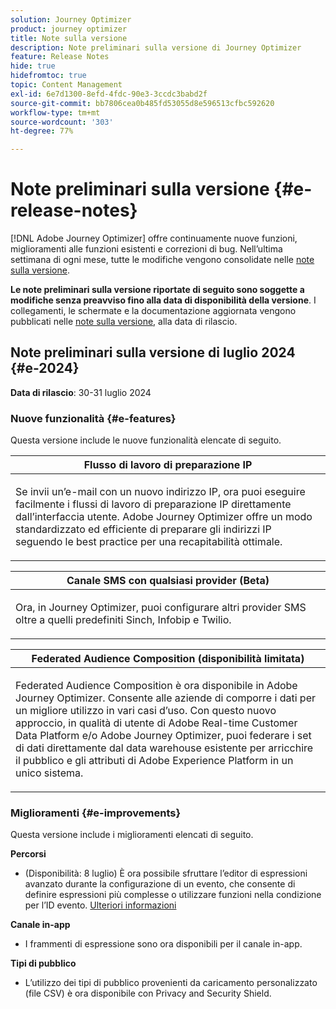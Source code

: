 ```yaml
---
solution: Journey Optimizer
product: journey optimizer
title: Note sulla versione
description: Note preliminari sulla versione di Journey Optimizer
feature: Release Notes
hide: true
hidefromtoc: true
topic: Content Management
exl-id: 6e7d1300-8efd-4fdc-90e3-3ccdc3babd2f
source-git-commit: bb7806cea0b485fd53055d8e596513cfbc592620
workflow-type: tm+mt
source-wordcount: '303'
ht-degree: 77%

---
```


# Note preliminari sulla versione {#e-release-notes}

[!DNL Adobe Journey Optimizer] offre continuamente nuove funzioni, miglioramenti alle funzioni esistenti e correzioni di bug. Nell’ultima settimana di ogni mese, tutte le modifiche vengono consolidate nelle [note sulla versione](release-notes.md).

**Le note preliminari sulla versione riportate di seguito sono soggette a modifiche senza preavviso fino alla data di disponibilità della versione**. I collegamenti, le schermate e la documentazione aggiornata vengono pubblicati nelle [note sulla versione](release-notes.md), alla data di rilascio.

## Note preliminari sulla versione di luglio 2024 {#e-2024}

**Data di rilascio**: 30-31 luglio 2024

### Nuove funzionalità {#e-features}

Questa versione include le nuove funzionalità elencate di seguito.

<table>
<thead>
<tr>
<th><strong>Flusso di lavoro di preparazione IP</strong><br/></th>
</tr>
</thead>
<tbody>
<tr>
<td>
<p>Se invii un’e-mail con un nuovo indirizzo IP, ora puoi eseguire facilmente i flussi di lavoro di preparazione IP direttamente dall’interfaccia utente. Adobe Journey Optimizer offre un modo standardizzato ed efficiente di preparare gli indirizzi IP seguendo le best practice per una recapitabilità ottimale.</p>
<!--p>For more information, refer to the <a href="../configuration/ip-warmup-gs.md">detailed documentation</a>.</p-->
</td>
</tr>
</tbody>
</table>


<table>
<thead>
<tr>
<th><strong>Canale SMS con qualsiasi provider (Beta)</strong><br/></th>
</tr>
</thead>
<tbody>
<tr>
<td>
<p>Ora, in Journey Optimizer, puoi configurare altri provider SMS oltre a quelli predefiniti Sinch, Infobip e Twilio.</p>
<!--p>For more information, refer to the <a href="../configuration/ip-warmup-gs.md">detailed documentation</a>.</p-->
</td>
</tr>
</tbody>
</table>


<table>
<thead>
<tr>
<th><strong>Federated Audience Composition (disponibilità limitata)</strong><br/></th>
</tr>
</thead>
<tbody>
<tr>
<td>
<p>Federated Audience Composition è ora disponibile in Adobe Journey Optimizer. Consente alle aziende di comporre i dati per un migliore utilizzo in vari casi d’uso. Con questo nuovo approccio, in qualità di utente di Adobe Real-time Customer Data Platform e/o Adobe Journey Optimizer, puoi federare i set di dati direttamente dal data warehouse esistente per arricchire il pubblico e gli attributi di Adobe Experience Platform in un unico sistema.</p>
<!--p>For more information, refer to the <a href="https://experienceleague.adobe.com/en/docs/federated-audience-composition/using/home"  target="_blank">detailed documentation</a>.</p-->
</td>
</tr>
</tbody>
</table>

<!--table>
<thead>
<tr>
<th><strong>Marketo Engage custom action</strong><br/></th>
</tr>
</thead>
<tbody>
<tr>
<td>
<p>You can now integrate Adobe Journey Optimizer with Adobe Marketo Engage to build your B2B use cases. From a journey, a new custom action allows you to ingest data into Marketo.</p>
</td>
</tr>
</tbody>
</table-->

<!--table>
<thead>
<tr>
<th><strong>Improved channel configurations</strong><br/></th>
</tr>
</thead>
<tbody>
<tr>
<td>
<p>The current channel surface capabilities have been enhanced for a consistent approach across all channels. You can now define, manage, and reuse these configurations for any of your channels.</p>
<p><ul>
<li>Channel surfaces are now renamed to <strong>Channel configurations</strong></li>
<li>From the Channel configurations inventory you can now create reusable channel configurations for all channels, including now Web, In-app messaging, or Code-based experience</li>
<li>Object level access control (OLAC) is now available for each channel configuration, allowing you to decide which of your users are allowed to create or use specific configurations</li>
<li>For some channels, you can create channel configurations that target multiple platforms. An example here would be an In-app messaging channel configuration that can target a web page, an iOS app and an Android app.</li>
</ul></p>
<p>For more information, refer to the <a href="../configuration/ip-warmup-gs.md">detailed documentation</a>.</p>
</td>
</tr>
</tbody>
</table-->


<!--table>
<thead>
<tr>
<th><strong>Extended personalization data - Beta</strong><br/></th>
</tr>
</thead>
<tbody>
<tr>
<td>
<p>You can now lookup and fetch data values within Adobe Experience Platform datasets, and use these values to build conditions in Adobe Journey Optimizer. You can leverage data from a lookup dataset when a relationship has been defined using an attribute inside of an array of objects. You can specify non-profile enabled datasets for lookup. Once enabled, you can use a profile attribute as a join key to the specified dataset to retrive further data for personalization.</p>
<p>This capability is currently available as a public beta.</p>
</td>
</tr>
</tbody>
</table-->

### Miglioramenti {#e-improvements}

Questa versione include i miglioramenti elencati di seguito.

**Percorsi**

* (Disponibilità: 8 luglio) È ora possibile sfruttare l’editor di espressioni avanzato durante la configurazione di un evento, che consente di definire espressioni più complesse o utilizzare funzioni nella condizione per l’ID evento. [Ulteriori informazioni](../event/about-creating.md#adv-exp-editor)

<!--* The `event-id` condition is now automatically filled during test mode. -->

<!--**SMS channel**

* You can now modify existing SMS configurations.-->

**Canale in-app**

* I frammenti di espressione sono ora disponibili per il canale in-app.

**Tipi di pubblico**

* L’utilizzo dei tipi di pubblico provenienti da caricamento personalizzato (file CSV) è ora disponibile con Privacy and Security Shield.
<!--
**Push channel**

* You can now add your mobile application push credentials inside Adobe Journey Optimizer channel configuration settings. Creating an App surface in Adobe Experience Platform Data Collection is no longer required.-->
